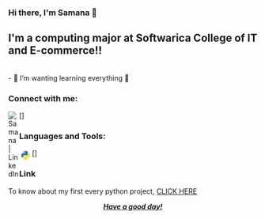 ### Hi there, I'm Samana 👋

## I'm a computing major at Softwarica College of IT and E-commerce!!
<br />
- 🌱 I’m wanting learning everything 🤣

### Connect with me:
[<img align="left" alt="Samana | LinkedIn" width="22px" src="https://cdn.jsdelivr.net/npm/simple-icons@v3/icons/linkedin.svg" />]
<br />

### Languages and Tools:
[<img align="left" alt="Terminal" width="26px" src="https://raw.githubusercontent.com/github/explore/80688e429a7d4ef2fca1e82350fe8e3517d3494d/topics/python/python.png" />]
<br />
### Link

To know about my first every python project, [CLICK HERE](https://youtu.be/pVisSXJ5nl8)
<p align="center"><b><u><i> Have a good day! </i></u></b><p>